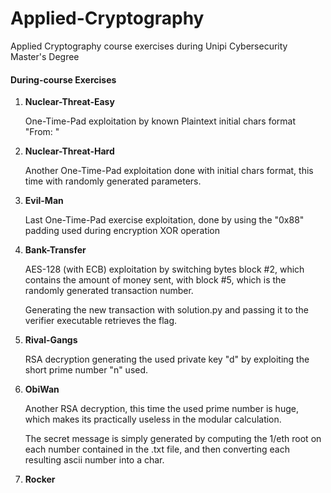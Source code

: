 # Applied-Cryptography

Applied Cryptography course exercises during Unipi Cybersecurity Master's Degree

#### During-course Exercises

1. **Nuclear-Threat-Easy**
   
   One-Time-Pad exploitation by known Plaintext initial chars format "From: "

2. **Nuclear-Threat-Hard**
   
   Another One-Time-Pad exploitation done with initial chars format, this time with randomly generated parameters.

3. **Evil-Man**
   
   Last One-Time-Pad exercise exploitation, done by using the "0x88" padding used during encryption XOR operation

4. **Bank-Transfer**
   
   AES-128 (with ECB) exploitation by switching bytes block #2, which contains the amount of money sent, with block #5, which is the randomly generated transaction number.
   
   Generating the new transaction with solution.py and passing it to the verifier executable retrieves the flag.

5. **Rival-Gangs**
   
   RSA decryption generating the used private key "d" by exploiting the short prime number "n" used.

6. **ObiWan**
   
   Another RSA decryption, this time the used prime number is huge, which makes its practically useless in the modular calculation.
   
   The secret message is simply generated by computing the 1/eth root on each number contained in the .txt file, and then converting each resulting ascii number into a char.

7. **Rocker**
   
   


